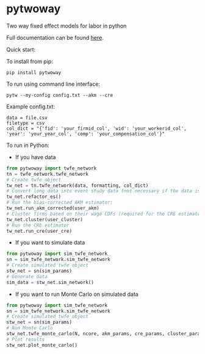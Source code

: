 # pytwoway
Two way fixed effect models for labor in python

Full documentation can be found [here](https://tlamadon.github.io/pytwoway/).

Quick start:

To install from pip:
```shell
pip install pytwoway
```

To run using command line interface:
```shell
pytw --my-config config.txt --akm --cre
```
Example config.txt:
```
data = file.csv
filetype = csv
col_dict = "{'fid': 'your_firmid_col', 'wid': 'your_workerid_col', 'year': 'your_year_col', 'comp': 'your_compensation_col'}"
```

To run in Python:
- If you have data
```python
from pytwoway import twfe_network
tn = twfe_network.twfe_network
# Create twfe object
tw_net = tn.twfe_network(data, formatting, col_dict)
# Convert long data into event study data (not necessary if the data is already in event study format):
tw_net.refactor_es()
# Run the bias-corrected AKM estimator:
tw_net.run_akm_corrected(user_akm)
# Cluster firms based on their wage CDFs (required for the CRE estimator)
tw_net.cluster(user_cluster)
# Run the CRE estimator
tw_net.run_cre(user_cre)
```

- If you want to simulate data
```python
from pytwoway import sim_twfe_network
sn = sim_twfe_network.sim_twfe_network
# Create simulated twfe object
stw_net = sn(sim_params)
# Generate data
sim_data = stw_net.sim_network()
```

- If you want to run Monte Carlo on simulated data
```python
from pytwoway import sim_twfe_network
sn = sim_twfe_network.sim_twfe_network
# Create simulated twfe object
stw_net = sn(sim_params)
# Run Monte Carlo
stw_net.twfe_monte_carlo(N, ncore, akm_params, cre_params, cluster_params)
# Plot results
stw_net.plot_monte_carlo()
```
